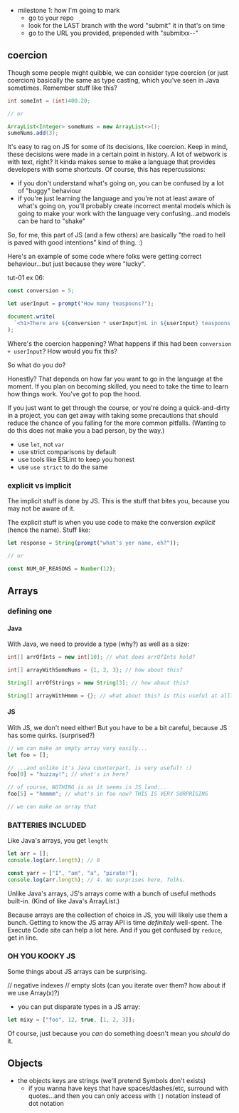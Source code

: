 - milestone 1: how I'm going to mark
  - go to your repo
  - look for the LAST branch with the word "submit" it in that's on time
  - go to the URL you provided, prepended with "submitxx--"

## coercion

Though some people might quibble, we can consider type coercion (or just coercion) basically the same as type casting, which you've seen in Java sometimes. Remember stuff like this?

```java
int someInt = (int)400.20;

// or

ArrayList<Integer> someNums = new ArrayList<>();
sumeNums.add(3);
```

It's easy to rag on JS for some of its decisions, like coercion.
Keep in mind, these decisions were made in a certain point in history.
A lot of webwork is with text, right? It kinda makes sense to make a language that provides developers with some shortcuts. Of course, this has repercussions:

- if you don't understand what's going on, you can be confused by a lot of "buggy" behaviour
- if you're just learning the language and you're not at least aware of what's going on, you'll probably create incorrect mental models which is going to make your work with the language very confusing...and models can be hard to "shake"

So, for me, this part of JS (and a few others) are basically "the road to hell is paved with good intentions" kind of thing. :)

Here's an example of some code where folks were getting correct behaviour...but just because they were "lucky".

tut-01 ex 06:

```javascript
const conversion = 5;

let userInput = prompt("How many teaspoons?");

document.write(
  `<h1>There are ${conversion * userInput}mL in ${userInput} teaspoons.</h1>`
);
```

Where's the coercion happening?
What happens if this had been `conversion + userInput`?
How would you fix this?

So what do you do?

Honestly? That depends on how far you want to go in the language at the moment. If you plan on becoming skilled, you need to take the time to learn how things work. You've got to pop the hood.

If you just want to get through the course, or you're doing a quick-and-dirty in a project, you can get away with taking some precautions that should reduce the chance of you falling for the more common pitfalls. (Wanting to do this does not make you a bad person, by the way.)

- use `let`, not `var`
- use strict comparisons by default
- use tools like ESLint to keep you honest
- use `use strict` to do the same

### explicit vs implicit

The implicit stuff is done by JS. This is the stuff that bites you, because you may not be aware of it.

The explicit stuff is when you use code to make the conversion _explicit_ (hence the name). Stuff like:

```javascript
let response = String(prompt("what's yer name, eh?"));

// or

const NUM_OF_REASONS = Number(12);
```

## Arrays

### defining one

#### Java

With Java, we need to provide a type (why?) as well as a size:

```java
int[] arrOfInts = new int[10]; // what does arrOfInts hold?

int[] arrayWithSomeNums = {1, 2, 3}; // how about this?

String[] arrOfStrings = new String[3]; // how about this?

String[] arrayWithHmmm = {}; // what about this? is this useful at all?!?!

```

#### JS

With JS, we don't need either! But you have to be a bit careful, because JS has some quirks. (surprised?)

```javascript
// we can make an empty array very easily...
let foo = [];

// ...and unlike it's Java counterpart, is very useful! :)
foo[0] = "huzzay!"; // what's in here?

// of course, NOTHING is as it seems in JS land...
foo[5] = "hmmmm"; // what's in foo now? THIS IS VERY SURPRISING

// we can make an array that
```

### BATTERIES INCLUDED

Like Java's arrays, you get `length`:

```javascript
let arr = [];
console.log(arr.length); // 0

const yarr = ["I", "am", "a", "pirate!"];
console.log(arr.length); // 4. No surprises here, folks.
```

Unlike Java's arrays, JS's arrays come with a bunch of useful methods built-in.
(Kind of like Java's ArrayList.)

Because arrays are the collection of choice in JS, you will likely use them a bunch. Getting to know the JS array API is time _definitely_ well-spent. The Execute Code site can help a lot here. And if you get confused by `reduce`, get in line.

### OH YOU KOOKY JS

Some things about JS arrays can be surprising.

// negative indexes
// empty slots (can you iterate over them? how about if we use Array(x)?)

- you can put disparate types in a JS array:

```javascript
let mixy = ["foo", 12, true, [1, 2, 3]];
```

Of course, just because you _can_ do something doesn't mean you _should_ do it.

## Objects

- the objects keys are strings (we'll pretend Symbols don't exists)
  - if you wanna have keys that have spaces/dashes/etc, surround with quotes...and then you can only access with `[]` notation instead of dot notation
